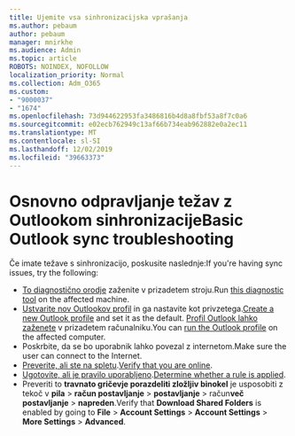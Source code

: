 ```yaml
---
title: Ujemite vsa sinhronizacijska vprašanja
ms.author: pebaum
author: pebaum
manager: mnirkhe
ms.audience: Admin
ms.topic: article
ROBOTS: NOINDEX, NOFOLLOW
localization_priority: Normal
ms.collection: Adm_O365
ms.custom:
- "9000037"
- "1674"
ms.openlocfilehash: 73d944622953fa3486816b4d8a8fbf53a8f7c0a6
ms.sourcegitcommit: e02ecb762949c13af66b734eab962882e0a2ec11
ms.translationtype: MT
ms.contentlocale: sl-SI
ms.lasthandoff: 12/02/2019
ms.locfileid: "39663373"
---
```

# <a name="basic-outlook-sync-troubleshooting"></a><span data-ttu-id="378f1-102">Osnovno odpravljanje težav z Outlookom sinhronizacije</span><span class="sxs-lookup"><span data-stu-id="378f1-102">Basic Outlook sync troubleshooting</span></span>

<span data-ttu-id="378f1-103">Če imate težave s sinhronizacijo, poskusite naslednje:</span><span class="sxs-lookup"><span data-stu-id="378f1-103">If you're having sync issues, try the following:</span></span>

- <span data-ttu-id="378f1-104">[To diagnostično orodje](https://aka.ms/sara-outlooksendreceive) zaženite v prizadetem stroju.</span><span class="sxs-lookup"><span data-stu-id="378f1-104">Run [this diagnostic tool](https://aka.ms/sara-outlooksendreceive) on the affected machine.</span></span>
- <span data-ttu-id="378f1-105">[Ustvarite nov Outlookov profil](https://support.office.com/article/f544c1ba-3352-4b3b-be0b-8d42a540459d) in ga nastavite kot privzetega.</span><span class="sxs-lookup"><span data-stu-id="378f1-105">[Create a new Outlook profile](https://support.office.com/article/f544c1ba-3352-4b3b-be0b-8d42a540459d) and set it as the default.</span></span> <span data-ttu-id="378f1-106">[Profil Outlook lahko zaženete](https://aka.ms/SaRA-OutlookSetupProfile) v prizadetem računalniku.</span><span class="sxs-lookup"><span data-stu-id="378f1-106">You can [run the Outlook profile](https://aka.ms/SaRA-OutlookSetupProfile) on the affected computer.</span></span>
- <span data-ttu-id="378f1-107">Poskrbite, da se bo uporabnik lahko povezal z internetom.</span><span class="sxs-lookup"><span data-stu-id="378f1-107">Make sure the user can connect to the Internet.</span></span> 
- <span data-ttu-id="378f1-108">[Preverite, ali ste na spletu](https://support.office.com/article/2460e4a8-16c7-47fc-b204-b1549275aac9).</span><span class="sxs-lookup"><span data-stu-id="378f1-108">[Verify that you are online](https://support.office.com/article/2460e4a8-16c7-47fc-b204-b1549275aac9).</span></span>
- <span data-ttu-id="378f1-109">[Ugotovite, ali je pravilo uporabljeno](https://support.office.com/article/C24F5DEA-9465-4DF4-AD17-A50704D66C59).</span><span class="sxs-lookup"><span data-stu-id="378f1-109">[Determine whether a rule is applied](https://support.office.com/article/C24F5DEA-9465-4DF4-AD17-A50704D66C59).</span></span>
- <span data-ttu-id="378f1-110">Preveriti to **travnato gričevje porazdeliti zložljiv binokel** je usposobiti z tekoč v **pila** > **račun postavljanje** > **postavljanje** > račun**več postavljanje** > **napreden**.</span><span class="sxs-lookup"><span data-stu-id="378f1-110">Verify that **Download Shared Folders** is enabled by going to **File** > **Account Settings** > **Account Settings** > **More Settings** > **Advanced**.</span></span>